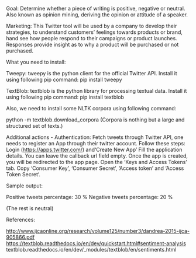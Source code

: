 Goal:
Determine whether a piece of writing is positive, negative or neutral. 
Also known as opinion mining, deriving the opinion or attitude of a speaker.

Marketing:
This Twitter tool will be used by a company to develop their strategies, to understand customers’ feelings towards products or brand, hand see how people respond to their campaigns or product launches. Responses provide insight as to why a product will be purchased or not purchased. 

What you need to install:

Tweepy: tweepy is the python client for the official Twitter API.
Install it using following pip command:
pip install tweepy

TextBlob: textblob is the python library for processing textual data.
Install it using following pip command:
pip install textblob

Also, we need to install some NLTK corpora using following command:

python -m textblob.download_corpora
(Corpora is nothing but a large and structured set of texts.)

Additional actions - Authentication:
Fetch tweets through Twitter API, one needs to register an App through their twitter account. Follow these steps:
Login (https://apps.twitter.com/) and‘Create New App’
Fill the application details. You can leave the callback url field empty.
Once the app is created, you will be redirected to the app page.
Open the ‘Keys and Access Tokens’ tab.
Copy ‘Consumer Key’, ‘Consumer Secret’, ‘Access token’ and ‘Access Token Secret’.

Sample output:

Positive tweets percentage: 30 %
Negative tweets percentage: 20 %

(The rest is neutral)

References:

http://www.ijcaonline.org/research/volume125/number3/dandrea-2015-ijca-905866.pdf
https://textblob.readthedocs.io/en/dev/quickstart.html#sentiment-analysis
textblob.readthedocs.io/en/dev/_modules/textblob/en/sentiments.html

